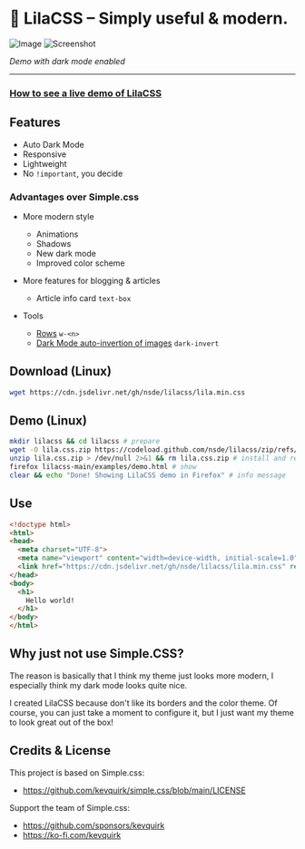# 🌷 LilaCSS – Simply useful & modern.


![Image](https://i.ibb.co/CwKV5Pv/drawing.png)
![Screenshot](https://i.ibb.co/KrXqFjD/image.png)

*Demo with dark mode enabled*
***
### [How to see a live demo of LilaCSS](#demo-linux)

## Features
- Auto Dark Mode
- Responsive
- Lightweight
- No `!important`, you decide

### Advantages over Simple.css
- More modern style
  - Animations
  - Shadows
  - New dark mode
  - Improved color scheme

- More features for blogging & articles
  - Article info card `text-box`

- Tools
  - [Rows](docs/structure.md#Rows) `w-<n>`
  - [Dark Mode auto-invertion of images](docs/classes.md#Dark+Invert+for+Images) `dark-invert`

## Download (Linux)
```sh
wget https://cdn.jsdelivr.net/gh/nsde/lilacss/lila.min.css
```

## Demo (Linux)
```sh
mkdir lilacss && cd lilacss # prepare
wget -O lila.css.zip https://codeload.github.com/nsde/lilacss/zip/refs/heads/main > /dev/null 2>&1 # download
unzip lila.css.zip > /dev/null 2>&1 && rm lila.css.zip # install and remove the unneeded zip file 
firefox lilacss-main/examples/demo.html # show
clear && echo "Done! Showing LilaCSS demo in Firefox" # info message
```

## Use
```html
<!doctype html>
<html>
<head>
  <meta charset="UTF-8">
  <meta name="viewport" content="width=device-width, initial-scale=1.0">
  <link href="https://cdn.jsdelivr.net/gh/nsde/lilacss/lila.min.css" rel="stylesheet">
</head>
<body>
  <h1>
    Hello world!
  </h1>
</body>
</html>
```

## Why just not use Simple.CSS?
The reason is basically that I think my theme just looks more modern, I especially think my dark mode looks quite nice.  

I created LilaCSS because don't like its borders and the color theme. Of course, you can just take a moment to configure it, but I just want my theme to look great out of the box!

## Credits & License
This project is based on Simple.css:
- https://github.com/kevquirk/simple.css/blob/main/LICENSE

Support the team of Simple.css:
- https://github.com/sponsors/kevquirk
- https://ko-fi.com/kevquirk